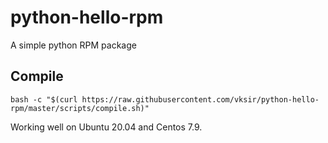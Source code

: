 # python-hello-rpm

A simple python RPM package

## Compile

```shell
bash -c "$(curl https://raw.githubusercontent.com/vksir/python-hello-rpm/master/scripts/compile.sh)"
```

Working well on Ubuntu 20.04 and Centos 7.9.